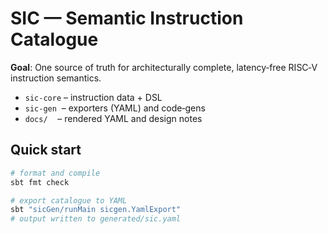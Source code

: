 # SIC — Semantic Instruction Catalogue

**Goal**: One source of truth for architecturally complete,
latency‑free RISC‑V instruction semantics.

* `sic-core` – instruction data + DSL
* `sic-gen`  – exporters (YAML) and code‑gens
* `docs/`    – rendered YAML and design notes

## Quick start

```bash
# format and compile
sbt fmt check

# export catalogue to YAML
sbt "sicGen/runMain sicgen.YamlExport"
# output written to generated/sic.yaml
```
